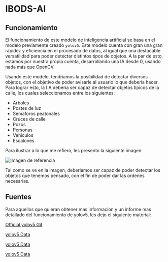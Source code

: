 # IBODS-AI

## Funcionamiento

El funcionamiento de este modelo de inteligencia artificial se basa en el modelo previamente creado `yolov5`. Este modelo cuenta con gran una gran rapidez y eficiencia en el procesado de datos, al igual que una destacable versatilidad para poder detectar distintos tipos de objetos. A la par de esto, estamos por nuestra propia cuenta, desarrollando una IA desde 0, usando nada más que OpenCV.

Usando este modelo, tendriamos la posibilidad de detectar diversos objetos, con el objetivo de poder avisarle al usuario lo que deberia hacer. Para lograr esto, la I.A deberia ser capaz de detectar objetos tipicos de la calle, los cuales seleccionamos entre los siguientes:

- Arboles
- Postes de luz
- Semaforos peatonales
- Cruces de calle
- Pozos
- Personas
- Vehiculos
- Escalones

Para ilustrar a lo que me refiero, les presento la siguiente imagen:

![Imagen de referencia](https://learn.alwaysai.co/hs-fs/hubfs/object-dectection-4-2.jpg?width=900&height=569&name=object-dectection-4-2.jpg)

Tal como se ve en la imagen, deberiamos ser capaz de poder detectar los objetos que tenemos pensado, con el fin de poder dar las ordenes necesarias. 

## Fuentes

Para aquellos que quieran obtener mas informacion y un informe mas detallado del funcionamiento de yolov5, les dejo el siguiente material:

[Official yolov5 Git](https://github.com/ultralytics/yolov5)

[yolov5 Data](https://www.v7labs.com/blog/yolo-object-detection)

[yolov5 Data](https://www.section.io/engineering-education/introduction-to-yolo-algorithm-for-object-detection/)

[yolov5 Data](https://medium.com/analytics-vidhya/yolo-explained-5b6f4564f31)





